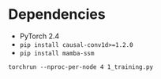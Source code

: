 # Dependencies
- PyTorch 2.4
- `pip install causal-conv1d>=1.2.0`
- `pip install mamba-ssm`

`torchrun --nproc-per-node 4 1_training.py`